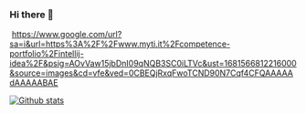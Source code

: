 ### Hi there 👋

<img> https://www.google.com/url?sa=i&url=https%3A%2F%2Fwww.myti.it%2Fcompetence-portfolio%2Fintellij-idea%2F&psig=AOvVaw15jbDnI09qNQB3SC0iLTVc&ust=1681566812216000&source=images&cd=vfe&ved=0CBEQjRxqFwoTCND90N7Cqf4CFQAAAAAdAAAAABAE </img>

<a href="#" align="center">![Github stats](https://github-readme-stats.vercel.app/api?username=TricolorAsp&theme=blueberry&count_private=true&hide_border=true&line_height=20)</a>

<!--
**TricolorAsp/TricolorAsp** is a ✨ _special_ ✨ repository because its `README.md` (this file) appears on your GitHub profile.

Here are some ideas to get you started:

- 🔭 I’m currently working on ...
- 🌱 I’m currently learning ...
- 👯 I’m looking to collaborate on ...
- 🤔 I’m looking for help with ...
- 💬 Ask me about ...
- 📫 How to reach me: ...
- 😄 Pronouns: ...
- ⚡ Fun fact: ...
-->

